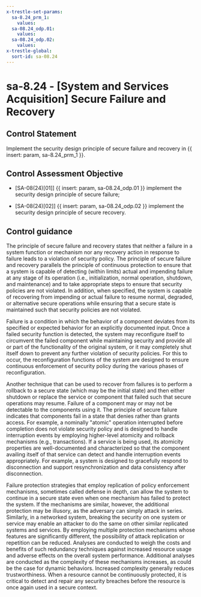 ```yaml
---
x-trestle-set-params:
  sa-8.24_prm_1:
    values:
  sa-08.24_odp.01:
    values:
  sa-08.24_odp.02:
    values:
x-trestle-global:
  sort-id: sa-08.24
---
```


# sa-8.24 - \[System and Services Acquisition\] Secure Failure and Recovery

## Control Statement

Implement the security design principle of secure failure and recovery in {{ insert: param, sa-8.24_prm_1 }}.

## Control Assessment Objective

- \[SA-08(24)[01]\]  {{ insert: param, sa-08.24_odp.01 }} implement the security design principle of secure failure;

- \[SA-08(24)[02]\]  {{ insert: param, sa-08.24_odp.02 }} implement the security design principle of secure recovery.

## Control guidance

The principle of secure failure and recovery states that neither a failure in a system function or mechanism nor any recovery action in response to failure leads to a violation of security policy. The principle of secure failure and recovery parallels the principle of continuous protection to ensure that a system is capable of detecting (within limits) actual and impending failure at any stage of its operation (i.e., initialization, normal operation, shutdown, and maintenance) and to take appropriate steps to ensure that security policies are not violated. In addition, when specified, the system is capable of recovering from impending or actual failure to resume normal, degraded, or alternative secure operations while ensuring that a secure state is maintained such that security policies are not violated.

Failure is a condition in which the behavior of a component deviates from its specified or expected behavior for an explicitly documented input. Once a failed security function is detected, the system may reconfigure itself to circumvent the failed component while maintaining security and provide all or part of the functionality of the original system, or it may completely shut itself down to prevent any further violation of security policies. For this to occur, the reconfiguration functions of the system are designed to ensure continuous enforcement of security policy during the various phases of reconfiguration.

Another technique that can be used to recover from failures is to perform a rollback to a secure state (which may be the initial state) and then either shutdown or replace the service or component that failed such that secure operations may resume. Failure of a component may or may not be detectable to the components using it. The principle of secure failure indicates that components fail in a state that denies rather than grants access. For example, a nominally "atomic" operation interrupted before completion does not violate security policy and is designed to handle interruption events by employing higher-level atomicity and rollback mechanisms (e.g., transactions). If a service is being used, its atomicity properties are well-documented and characterized so that the component availing itself of that service can detect and handle interruption events appropriately. For example, a system is designed to gracefully respond to disconnection and support resynchronization and data consistency after disconnection.

Failure protection strategies that employ replication of policy enforcement mechanisms, sometimes called defense in depth, can allow the system to continue in a secure state even when one mechanism has failed to protect the system. If the mechanisms are similar, however, the additional protection may be illusory, as the adversary can simply attack in series. Similarly, in a networked system, breaking the security on one system or service may enable an attacker to do the same on other similar replicated systems and services. By employing multiple protection mechanisms whose features are significantly different, the possibility of attack replication or repetition can be reduced. Analyses are conducted to weigh the costs and benefits of such redundancy techniques against increased resource usage and adverse effects on the overall system performance. Additional analyses are conducted as the complexity of these mechanisms increases, as could be the case for dynamic behaviors. Increased complexity generally reduces trustworthiness. When a resource cannot be continuously protected, it is critical to detect and repair any security breaches before the resource is once again used in a secure context.
